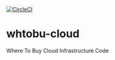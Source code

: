 [![CircleCI](https://circleci.com/gh/mimacom/whtobu-cloud/tree/master.svg?style=svg)](https://circleci.com/gh/mimacom/whtobu-cloud/tree/master)

# whtobu-cloud
Where To Buy Cloud Infrastructure Code
